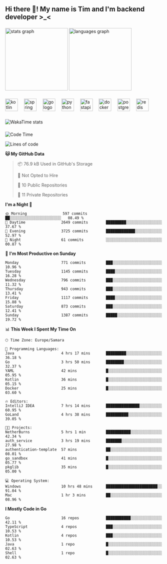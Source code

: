 <h2 align="left">Hi there 👋! My name is Tim and I'm backend developer >_<</h2>

###

<div align="left">
  <img src="https://github-readme-stats-qilm.vercel.app/api?username=intezya&hide_title=false&hide_rank=false&show_icons=true&include_all_commits=true&count_private=true&disable_animations=false&theme=omni&locale=en&hide_border=true&order=1&show=prs_merged&hide=issues" height="200" alt="stats graph"  />
  <img src="https://github-readme-stats-qilm.vercel.app/api/top-langs?username=intezya&locale=en&hide_title=false&layout=donut&langs_count=5&theme=omni&hide_border=true&order=2&exclude_repo=github-readme-stats&hide=mako" height="200" alt="languages graph"  />
</div>

###

<div align="left">
  <img src="https://img.shields.io/badge/Kotlin-7F52FF?logo=kotlin&logoColor=white&style=for-the-badge" height="40" alt="kotlin logo"  />
  <img width="12" />
  <img src="https://img.shields.io/badge/Spring-6DB33F?logo=spring&logoColor=black&style=for-the-badge" height="40" alt="spring logo"  />
  <img width="12" />
  <img src="https://img.shields.io/badge/Go-00ADD8?logo=go&logoColor=white&style=for-the-badge" height="40" alt="go logo"  />
  <img width="12" />
  <img src="https://img.shields.io/badge/Python-3776AB?logo=python&logoColor=white&style=for-the-badge" height="40" alt="python logo"  />
  <img width="12" />
  <img src="https://img.shields.io/badge/FastAPI-009688?logo=fastapi&logoColor=white&style=for-the-badge" height="40" alt="fastapi logo"  />
  <img width="12" />
  <img src="https://img.shields.io/badge/Docker-2496ED?logo=docker&logoColor=white&style=for-the-badge" height="40" alt="docker logo"  />
  <img width="12" />
  <img src="https://img.shields.io/badge/PostgreSQL-4169E1?logo=postgresql&logoColor=white&style=for-the-badge" height="40" alt="postgresql logo"  />
  <img width="12" />
  <img src="https://img.shields.io/badge/Redis-DC382D?logo=redis&logoColor=white&style=for-the-badge" height="40" alt="redis logo"  />
</div>

###

<picture>
	<source
		srcset="https://github-readme-stats-qilm.vercel.app/api/wakatime?username=intezya&theme=omni&layout=compact&hide_border=true"
		media="(prefers-color-scheme: dark)%2C (prefers-color-scheme: no-preference)"
	/>
	<img alt="WakaTime stats" src="https://github-readme-stats-qilm.vercel.app/api/wakatime?username=intezya&theme=omni&layout=compact&hide_border=true&"/>
</picture>

###

<!--START_SECTION:waka-->
![Code Time](http://img.shields.io/badge/Code%20Time-825%20hrs%2016%20mins-blue)

![Lines of code](https://img.shields.io/badge/From%20Hello%20World%20I%27ve%20Written-1.0%20million%20lines%20of%20code-blue)

**🐱 My GitHub Data** 

> 📦 76.9 kB Used in GitHub's Storage 
 > 
> 🚫 Not Opted to Hire
 > 
> 📜 10 Public Repositories 
 > 
> 🔑 11 Private Repositories 
 > 
**I'm a Night 🦉** 

```text
🌞 Morning                597 commits         ██░░░░░░░░░░░░░░░░░░░░░░░   08.49 % 
🌆 Daytime                2649 commits        █████████░░░░░░░░░░░░░░░░   37.67 % 
🌃 Evening                3725 commits        █████████████░░░░░░░░░░░░   52.97 % 
🌙 Night                  61 commits          ░░░░░░░░░░░░░░░░░░░░░░░░░   00.87 % 
```
📅 **I'm Most Productive on Sunday** 

```text
Monday                   771 commits         ███░░░░░░░░░░░░░░░░░░░░░░   10.96 % 
Tuesday                  1145 commits        ████░░░░░░░░░░░░░░░░░░░░░   16.28 % 
Wednesday                796 commits         ███░░░░░░░░░░░░░░░░░░░░░░   11.32 % 
Thursday                 943 commits         ███░░░░░░░░░░░░░░░░░░░░░░   13.41 % 
Friday                   1117 commits        ████░░░░░░░░░░░░░░░░░░░░░   15.88 % 
Saturday                 873 commits         ███░░░░░░░░░░░░░░░░░░░░░░   12.41 % 
Sunday                   1387 commits        █████░░░░░░░░░░░░░░░░░░░░   19.72 % 
```


📊 **This Week I Spent My Time On** 

```text
🕑︎ Time Zone: Europe/Samara

💬 Programming Languages: 
Java                     4 hrs 17 mins       █████████░░░░░░░░░░░░░░░░   36.18 % 
Go                       3 hrs 50 mins       ████████░░░░░░░░░░░░░░░░░   32.37 % 
YAML                     42 mins             █░░░░░░░░░░░░░░░░░░░░░░░░   05.95 % 
Kotlin                   36 mins             █░░░░░░░░░░░░░░░░░░░░░░░░   05.15 % 
Docker                   25 mins             █░░░░░░░░░░░░░░░░░░░░░░░░   03.60 % 

🔥 Editors: 
IntelliJ IDEA            7 hrs 14 mins       ███████████████░░░░░░░░░░   60.95 % 
GoLand                   4 hrs 38 mins       ██████████░░░░░░░░░░░░░░░   39.05 % 

🐱‍💻 Projects: 
NetherBurns              5 hrs 1 min         ███████████░░░░░░░░░░░░░░   42.34 % 
auth_service             3 hrs 19 mins       ███████░░░░░░░░░░░░░░░░░░   27.98 % 
authentication-template  57 mins             ██░░░░░░░░░░░░░░░░░░░░░░░   08.01 % 
go_sandbox               41 mins             █░░░░░░░░░░░░░░░░░░░░░░░░   05.77 % 
pkglib                   35 mins             █░░░░░░░░░░░░░░░░░░░░░░░░   05.00 % 

💻 Operating System: 
Windows                  10 hrs 48 mins      ███████████████████████░░   91.04 % 
Mac                      1 hr 3 mins         ██░░░░░░░░░░░░░░░░░░░░░░░   08.96 % 
```

**I Mostly Code in Go** 

```text
Go                       16 repos            ███████████░░░░░░░░░░░░░░   42.11 % 
TypeScript               4 repos             ███░░░░░░░░░░░░░░░░░░░░░░   10.53 % 
Kotlin                   4 repos             ███░░░░░░░░░░░░░░░░░░░░░░   10.53 % 
Java                     1 repo              █░░░░░░░░░░░░░░░░░░░░░░░░   02.63 % 
Shell                    1 repo              █░░░░░░░░░░░░░░░░░░░░░░░░   02.63 % 
```




<!--END_SECTION:waka-->
